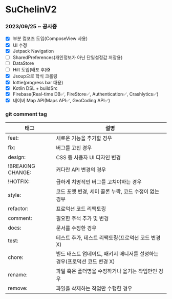 # SuChelinV2

### 2023/09/25 ~ 공사중

* [x] 부분 컴포즈 도입(ComposeView 사용)
* [x] UI 수정
* [x] Jetpack Navigation
* [ ] SharedPreferences(개인정보가 아닌 단일설정값 저장용)
* [ ] DataStore
* [ ] Hilt 도입(배포 후)❎
* [x] Jsoup으로 학식 크롤링
* [x] lottie(progress bar 대용)
* [x] Kotlin DSL + buildSrc
* [x] Firebase(Real-time DB✅, FireStore✅, Authentication✅, Crashlytics✅)
* [x] 네이버 Map API(Maps API✅, GeoCoding API✅)

### git comment tag

| 태그                | 설명                                          |
| ----------------- | ------------------------------------------- |
| feat:             | 새로운 기능을 추가할 경우                              |
| fix:              | 버그를 고친 경우                                   |
| design:           | CSS 등 사용자 UI 디자인 변경                         |
| !BREAKING CHANGE: | 커다란 API 변경의 경우                              |
| !HOTFIX:          | 급하게 치명적인 버그를 고쳐야하는 경우                       |
| style:            | 코드 포맷 변경, 세미 콜론 누락, 코드 수정이 없는 경우            |
| refactor:         | 프로덕션 코드 리팩토링                                |
| comment:          | 필요한 주석 추가 및 변경                              |
| docs:             | 문서를 수정한 경우                                  |
| test:             | 테스트 추가, 테스트 리팩토링(프로덕션 코드 변경 X)              |
| chore:            | 빌드 태스트 업데이트, 패키지 매니저를 설정하는 경우(프로덕션 코드 변경 X) |
| rename:           | 파일 혹은 폴더명을 수정하거나 옮기는 작업만인 경우                |
| remove:           | 파일을 삭제하는 작업만 수행한 경우                         |
